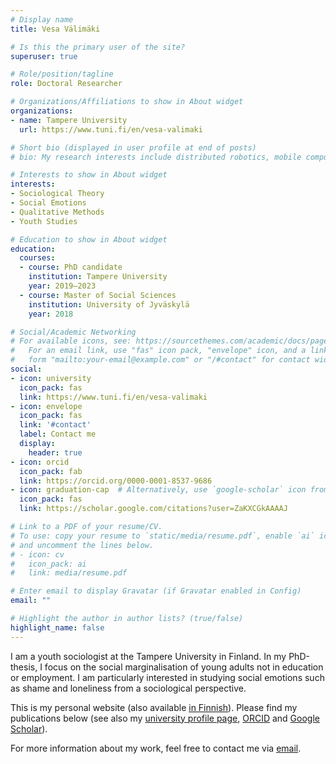 ```yaml
---
# Display name
title: Vesa Välimäki

# Is this the primary user of the site?
superuser: true

# Role/position/tagline
role: Doctoral Researcher

# Organizations/Affiliations to show in About widget
organizations:
- name: Tampere University
  url: https://www.tuni.fi/en/vesa-valimaki

# Short bio (displayed in user profile at end of posts)
# bio: My research interests include distributed robotics, mobile computing and programmable matter.

# Interests to show in About widget
interests:
- Sociological Theory
- Social Emotions
- Qualitative Methods
- Youth Studies

# Education to show in About widget
education:
  courses:
  - course: PhD candidate
    institution: Tampere University
    year: 2019–2023
  - course: Master of Social Sciences
    institution: University of Jyväskylä
    year: 2018

# Social/Academic Networking
# For available icons, see: https://sourcethemes.com/academic/docs/page-builder/#icons
#   For an email link, use "fas" icon pack, "envelope" icon, and a link in the
#   form "mailto:your-email@example.com" or "/#contact" for contact widget.
social:
- icon: university
  icon_pack: fas
  link: https://www.tuni.fi/en/vesa-valimaki
- icon: envelope
  icon_pack: fas
  link: '#contact'
  label: Contact me
  display:
    header: true
- icon: orcid
  icon_pack: fab
  link: https://orcid.org/0000-0001-8537-9686
- icon: graduation-cap  # Alternatively, use `google-scholar` icon from `ai` icon pack
  icon_pack: fas
  link: https://scholar.google.com/citations?user=ZaKXCGkAAAAJ

# Link to a PDF of your resume/CV.
# To use: copy your resume to `static/media/resume.pdf`, enable `ai` icons in `params.toml`, 
# and uncomment the lines below.
# - icon: cv
#   icon_pack: ai
#   link: media/resume.pdf

# Enter email to display Gravatar (if Gravatar enabled in Config)
email: ""

# Highlight the author in author lists? (true/false)
highlight_name: false
---
```


I am a youth sociologist at the Tampere University in Finland. In my PhD-thesis, I focus on the social marginalisation of young adults not in education or employment. I am particularly interested in studying social emotions such as shame and loneliness from a sociological perspective.

This is my personal website (also available [in Finnish](/fi/)). Please find my publications below (see also my [university profile page](https://www.tuni.fi/en/vesa-valimaki), [ORCID](https://orcid.org/0000-0001-8537-9686) and [Google Scholar](https://scholar.google.com/citations?user=ZaKXCGkAAAAJ)).

For more information about my work, feel free to contact me via [email](#contact).